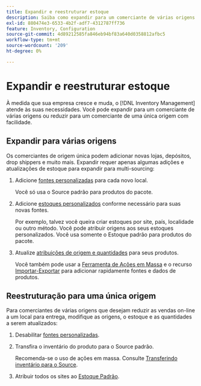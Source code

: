 ```yaml
---
title: Expandir e reestruturar estoque
description: Saiba como expandir para um comerciante de várias origens ou reduzir para um comerciante de única origem.
exl-id: 880474e3-6533-4b2f-adf7-4312787ff736
feature: Inventory, Configuration
source-git-commit: 4d89212585fa846eb94bf83a640d0358812afbc5
workflow-type: tm+mt
source-wordcount: '209'
ht-degree: 0%

---
```


# Expandir e reestruturar estoque

À medida que sua empresa cresce e muda, o [!DNL Inventory Management] atende às suas necessidades. Você pode expandir para um comerciante de várias origens ou reduzir para um comerciante de uma única origem com facilidade.

## Expandir para várias origens

Os comerciantes de origem única podem adicionar novas lojas, depósitos, drop shippers e muito mais. Expandir requer apenas algumas adições e atualizações de estoque para expandir para multi-sourcing:

1. Adicione [fontes personalizadas](sources-add.md) para cada novo local.

   Você só usa o Source padrão para produtos do pacote.

1. Adicione [estoques personalizados](stocks-add.md) conforme necessário para suas novas fontes.

   Por exemplo, talvez você queira criar estoques por site, país, localidade ou outro método. Você pode atribuir origens aos seus estoques personalizados. Você usa somente o Estoque padrão para produtos do pacote.

1. Atualize [atribuições de origem e quantidades](quantities-manage.md) para seus produtos.

   Você também pode usar a [Ferramenta de Ações em Massa](bulk-assignment.md) e o recurso [Importar-Exportar](inventory-import-export.md) para adicionar rapidamente fontes e dados de produtos.

## Reestruturação para uma única origem

Para comerciantes de várias origens que desejam reduzir as vendas on-line a um local para entrega, modifique as origens, o estoque e as quantidades a serem atualizados:

1. Desabilitar [fontes personalizadas](sources-disable.md).

1. Transfira o inventário do produto para o Source padrão.

   Recomenda-se o uso de ações em massa. Consulte [Transferindo inventário para o Source](inventory-transfer.md).

1. Atribuir todos os sites ao [Estoque Padrão](stocks-manage.md).
